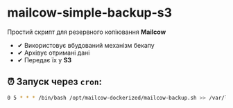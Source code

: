# mailcow-simple-backup-s3

Простий скрипт для резервного копіювання **Mailcow**
- ✔ Використовує вбудований механізм бекапу
- ✔ Архівує отримані дані
- ✔ Передає їх у **S3**

## ⏰ Запуск через `cron`:
```bash
0 5 * * * /bin/bash /opt/mailcow-dockerized/mailcow-backup.sh >> /var/log/mailcow-backup/mailcow-backup-cron.log 2>&1
